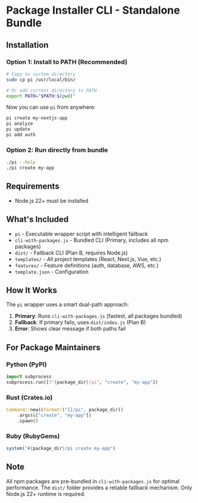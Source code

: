 # Package Installer CLI - Standalone Bundle

## Installation

### Option 1: Install to PATH (Recommended)
```bash
# Copy to system directory
sudo cp pi /usr/local/bin/

# Or add current directory to PATH
export PATH="$PATH:$(pwd)"
```

Now you can use `pi` from anywhere:
```bash
pi create my-nextjs-app
pi analyze
pi update
pi add auth
```

### Option 2: Run directly from bundle
```bash
./pi --help
./pi create my-app
```

## Requirements
- Node.js 22+ must be installed

## What's Included
- `pi` - Executable wrapper script with intelligent fallback
- `cli-with-packages.js` - Bundled CLI (Primary, includes all npm packages)
- `dist/` - Fallback CLI (Plan B, requires Node.js)
- `templates/` - All project templates (React, Next.js, Vue, etc.)
- `features/` - Feature definitions (auth, database, AWS, etc.)
- `template.json` - Configuration

## How It Works
The `pi` wrapper uses a smart dual-path approach:
1. **Primary**: Runs `cli-with-packages.js` (fastest, all packages bundled)
2. **Fallback**: If primary fails, uses `dist/index.js` (Plan B)
3. **Error**: Shows clear message if both paths fail

## For Package Maintainers

### Python (PyPI)
```python
import subprocess
subprocess.run([f"{package_dir}/pi", "create", "my-app"])
```

### Rust (Crates.io)
```rust
Command::new(&format!("{}/pi", package_dir))
    .args(&["create", "my-app"])
    .spawn()
```

### Ruby (RubyGems)
```ruby
system("#{package_dir}/pi create my-app")
```

## Note
All npm packages are pre-bundled in `cli-with-packages.js` for optimal performance.
The `dist/` folder provides a reliable fallback mechanism.
Only Node.js 22+ runtime is required.

